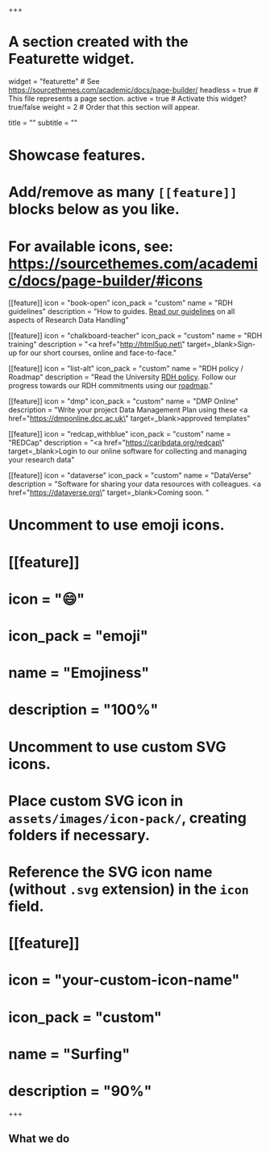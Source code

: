 +++
# A section created with the Featurette widget.
widget = "featurette"  # See https://sourcethemes.com/academic/docs/page-builder/
headless = true  # This file represents a page section.
active = true  # Activate this widget? true/false
weight = 2  # Order that this section will appear.

title = ""
subtitle = ""

# Showcase features.
# 
# Add/remove as many `[[feature]]` blocks below as you like.
# 
# For available icons, see: https://sourcethemes.com/academic/docs/page-builder/#icons

[[feature]]
  icon = "book-open"
  icon_pack = "custom"
  name = "RDH guidelines"
  description = "How to guides. [Read our guidelines](docs/#_index) on all aspects of Research Data Handling"
  
[[feature]]
  icon = "chalkboard-teacher"
  icon_pack = "custom"
  name = "RDH training"
  description = "<a href=\"http://html5up.net\" target=_blank>Sign-up</a> for our short courses, online and face-to-face."
  
[[feature]]
  icon = "list-alt"
  icon_pack = "custom"
  name = "RDH policy / Roadmap"
  description = "Read the University [RDH policy](#policy). Follow our progress towards our RDH commitments using our [roadmap](#roadmap)."

[[feature]]
  icon = "dmp"
  icon_pack = "custom"
  name = "DMP Online"
  description = "Write your project Data Management Plan using these <a href=\"https://dmponline.dcc.ac.uk\" target=_blank>approved templates</a>"

[[feature]]
  icon = "redcap_withblue"
  icon_pack = "custom"
  name = "REDCap"
  description = "<a href=\"https://caribdata.org/redcap\" target=_blank>Login</a> to our online software for collecting and managing your research data"

[[feature]]
  icon = "dataverse"
  icon_pack = "custom"
  name = "DataVerse"
  description = "Software for sharing your data resources with colleagues. <a href=\"https://dataverse.org\" target=_blank>Coming soon</a>. "

# Uncomment to use emoji icons.
#  [[feature]]
#   icon = ":smile:"
#   icon_pack = "emoji"
#   name = "Emojiness"
#   description = "100%"  

# Uncomment to use custom SVG icons.
# Place custom SVG icon in `assets/images/icon-pack/`, creating folders if necessary.
# Reference the SVG icon name (without `.svg` extension) in the `icon` field.
# [[feature]]
#  icon = "your-custom-icon-name"
#  icon_pack = "custom"
#  name = "Surfing"
#  description = "90%"

+++
## What we do
<br>
